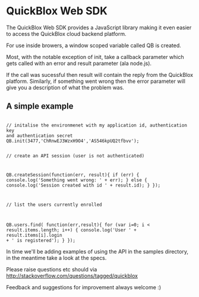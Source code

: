 QuickBlox Web SDK
=================

The QuickBlox Web SDK provides a JavaScript library making it even
easier to access the QuickBlox cloud backend platform.

For use inside browers, a window scoped variable called QB is created.

Most, with the notable exception of init, take a callback parameter
which gets called with an error and result parameter (ala node.js).

If the call was sucessful then result will contain the reply from the
QuickBlox platform. Similarly, if something went wrong then the error
parameter will give you a description of what the problem was.

A simple example
----------------
<code lang='javascript'>
// initalise the environmenet with my application id, authentication key
and authentication secret
QB.init(3477,'ChRnwEJ3WzxH9O4','AS546kpUQ2tfbvv');

// create an API session (user is not authenticated)

QB.createSession(function(err, result){
  if (err) { 
    console.log('Something went wrong: ' + err);
  } else {
    console.log('Session created with id ' + result.id);
  }
});

// list the users currently enrolled

QB.users.find( function(err,result){
  for (var i=0; i < result.items.length; i++) {
    console.log('User ' + result.items[i].login + ' is registered');
  }
});
</code>

In time we'll be adding examples of using the API in the samples
directory, in the meantime take a look at the specs.

Please raise questions etc should via http://stackoverflow.com/questions/tagged/quickblox

Feedback and suggestions for improvement always welcome :)


